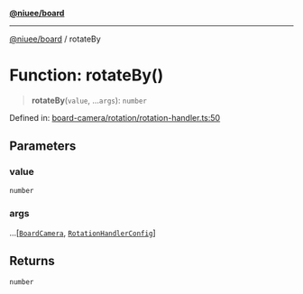 [**@niuee/board**](../README.md)

***

[@niuee/board](../globals.md) / rotateBy

# Function: rotateBy()

> **rotateBy**(`value`, ...`args`): `number`

Defined in: [board-camera/rotation/rotation-handler.ts:50](https://github.com/niuee/board/blob/d74620e4e63da3004adfc7105b7f1136fce9577c/src/board-camera/rotation/rotation-handler.ts#L50)

## Parameters

### value

`number`

### args

...\[[`BoardCamera`](../interfaces/BoardCamera.md), [`RotationHandlerConfig`](../type-aliases/RotationHandlerConfig.md)\]

## Returns

`number`
